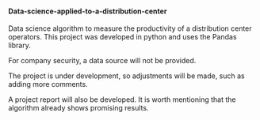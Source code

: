 #### Data-science-applied-to-a-distribution-center
Data science algorithm to measure the productivity of a distribution center operators. This project was developed in python and uses the Pandas library.

For company security, a data source will not be provided.

The project is under development, so adjustments will be made, such as adding more comments.

A project report will also be developed. It is worth mentioning that the algorithm already shows promising results.
